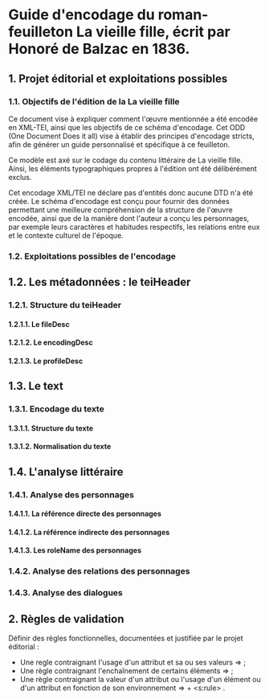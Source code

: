# Guide d'encodage du roman-feuilleton La vieille fille, écrit par Honoré de Balzac en 1836.

## 1. Projet éditorial et exploitations possibles

### 1.1. Objectifs de l'édition de la La vieille fille

Ce document vise à expliquer comment l'œuvre mentionnée a été encodée en XML-TEI, ainsi que les objectifs de ce schéma d'encodage. Cet ODD (One Document Does it all) vise à établir des principes d'encodage stricts, afin de générer un guide personnalisé et spécifique à ce feuilleton.

Ce modèle est axé sur le codage du contenu littéraire de La vieille fille. Ainsi, les éléments typographiques propres à l'édition ont été délibérément exclus.

Cet encodage XML/TEI ne déclare pas d'entités donc aucune DTD n'a été créée. Le schéma d'encodage est conçu pour fournir des données permettant une meilleure compréhension de la structure de l'œuvre encodée, ainsi que de la manière dont l'auteur a conçu les personnages, par exemple leurs caractères et habitudes respectifs, les relations entre eux et le contexte culturel de l'époque.

### 1.2. Exploitations possibles de l'encodage

## 1.2. Les métadonnées : le teiHeader

### 1.2.1. Structure du teiHeader

#### 1.2.1.1. Le fileDesc

#### 1.2.1.2. Le encodingDesc

#### 1.2.1.3. Le profileDesc

## 1.3. Le text

### 1.3.1. Encodage du texte

#### 1.3.1.1. Structure du texte

#### 1.3.1.2. Normalisation du texte

## 1.4. L'analyse littéraire

### 1.4.1. Analyse des personnages

#### 1.4.1.1. La référence directe des personnages

#### 1.4.1.2. La référence indirecte des personnages

#### 1.4.1.3. Les roleName des personnages

### 1.4.2. Analyse des relations des personnages

### 1.4.3. Analyse des dialogues

## 2. Règles de validation

Définir des règles fonctionnelles, documentées et justifiée par le projet éditorial :
+ Une regle contraignant I'usage d'un attribut et sa ou ses valeurs => <attDef>;
+ Une règle contraignant l'enchaînement de certains éléments => <content>  ;
+ Une règle contraignant la valeur d'un attribut ou l'usage d'un élément ou d'un attribut en fonction de son environnement => <constraint> + <s:rule> .
